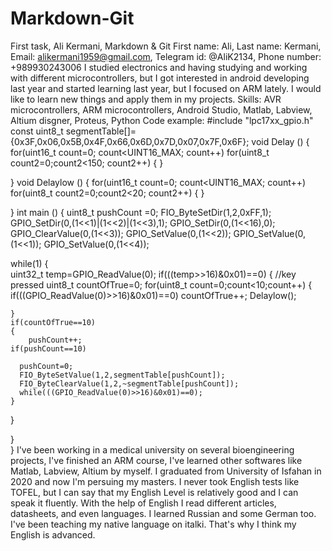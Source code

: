  # Markdown-Git
First task, Ali Kermani, Markdown &amp; Git
First name: Ali, Last name: Kermani, 
Email: alikermani1959@gmail.com, Telegram id:  @AliK2134, Phone number: +989930243006
I studied electronics and having studying and working with different microcontrollers, but I got interested in android developing last year and started learning last year, but I focused on ARM lately. I would like to learn new things and apply them in my projects.
Skills: AVR microcontrollers, ARM microcontrollers, Android Studio, Matlab, Labview, Altium disgner, Proteus, Python
Code example:
#include "lpc17xx_gpio.h"
const uint8_t segmentTable[]={0x3F,0x06,0x5B,0x4F,0x66,0x6D,0x7D,0x07,0x7F,0x6F};
void Delay ()
{
for(uint16_t count=0; count<UINT16_MAX; count++)
	for(uint8_t count2=0;count2<150; count2++)
	{
	}
	
}
void Delaylow ()
{
for(uint16_t count=0; count<UINT16_MAX; count++)
	for(uint8_t count2=0;count2<20; count2++)
	{
	}
	
}
int main ()
{
uint8_t pushCount =0;
FIO_ByteSetDir(1,2,0xFF,1);
GPIO_SetDir(0,(1<<1)|(1<<2)|(1<<3),1);
GPIO_SetDir(0,(1<<16),0);
GPIO_ClearValue(0,(1<<3));
GPIO_SetValue(0,(1<<2));
GPIO_SetValue(0,(1<<1));
GPIO_SetValue(0,(1<<4));



while(1)
{	
uint32_t temp=GPIO_ReadValue(0);
if(((temp>>16)&0x01)==0)
{
	//key pressed
uint8_t countOfTrue=0;
for(uint8_t count=0;count<10;count++)
	{
		if(((GPIO_ReadValue(0)>>16)&0x01)==0)
		countOfTrue++;
		Delaylow();
		
	}
	if(countOfTrue==10)
	{
		pushCount++;
    if(pushCount==10)

	  pushCount=0;
	  FIO_ByteSetValue(1,2,segmentTable[pushCount]);
	  FIO_ByteClearValue(1,2,~segmentTable[pushCount]);
	  while(((GPIO_ReadValue(0)>>16)&0x01)==0);
	}
	

	 
}

	
}	
}
I've been working in a medical university on several bioengineering projects, I've finished an ARM course, I've learned other softwares like Matlab, Labview, Altium by myself.
I graduated from University of Isfahan in 2020 and now I'm persuing my masters.
I never took English tests like TOFEL, but I can say that my English Level is relatively good and I can speak it fluently. With the help of English I read different articles, datasheets, and even languages. I learned Russian and some German too. I've been teaching my native language on italki. That's why I think my English is advanced. 
